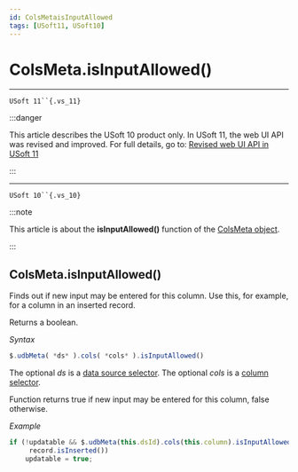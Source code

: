 ```yaml
---
id: ColsMetaisInputAllowed
tags: [USoft11, USoft10]
---
```

# ColsMeta.isInputAllowed()



----

`USoft 11``{.vs_11}`


:::danger

This article describes the USoft 10 product only.
In USoft 11, the web UI API was revised and improved. For full details, go to:
[Revised web UI API in USoft 11](/Web_and_app_UIs/UDB_udb/Revised_web_UI_API_in_USoft_11.md)

:::

----

`USoft 10``{.vs_10}`


:::note

This article is about the **isInputAllowed()** function of the [ColsMeta object](/Web_and_app_UIs/UDB_ColsMeta).

:::

## **ColsMeta.isInputAllowed()**

Finds out if new input may be entered for this column. Use this, for example, for a column in an inserted record.

Returns a boolean.

*Syntax*

```js
$.udbMeta( *ds* ).cols( *cols* ).isInputAllowed()
```

The optional *ds* is a [data source selector](/Web_and_app_UIs/UDB_DataSourceMetaContainer/UDB_DataSourceMetaContainer_object.md). The optional *cols* is a [column selector](/Web_and_app_UIs/UDB_ColsMeta/UDB_ColsMeta_object.md).

Function returns true if new input may be entered for this column, false otherwise.

*Example*

```js
if (!updatable && $.udbMeta(this.dsId).cols(this.column).isInputAllowed() &&
     record.isInserted())
    updatable = true;
```

 